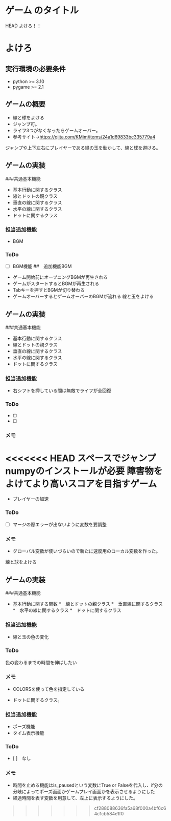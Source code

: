 
# ゲーム のタイトル
HEAD
よけろ！！

# よけろ
## 実行環境の必要条件
* python >= 3.10
* pygame >= 2.1
## ゲームの概要
* 線と球をよける
* ジャンプ可。
* ライフ3つがなくなったらゲームオーバー。
* 参考サイト→https://qiita.com/KMim/items/24a1d69833bc335779a4

ジャンプや上下左右にプレイヤーである緑の玉を動かして、線と球を避ける。

## ゲームの実装
###共通基本機能
* 基本行動に関するクラス
* 線とドットの親クラス
* 垂直の線に関するクラス
* 水平の線に関するクラス
* ドットに関するクラス
### 担当追加機能

* BGM
### ToDo
- [ ] BGM機能
##　追加機能BGM
* ゲーム開始前にオープニングBGMが再生される
* ゲームがスタートするとBGMが再生される
* Tabキーを押すとBGMが切り替わる
* ゲームオーバーするとゲームオーバーのBGMが流れる
線と玉をよける
## ゲームの実装
###共通基本機能
* 基本行動に関するクラス
* 線とドットの親クラス
* 垂直の線に関するクラス
* 水平の線に関するクラス
* ドットに関するクラス
### 担当追加機能
* 右シフトを押している間は無敵でライフが全回復
### ToDo
- [ ] 
- [ ]
### メモ
<<<<<<< HEAD
スペースでジャンプ
numpyのインストールが必要
障害物をよけてより高いスコアを目指すゲーム
=======

* プレイヤーの加速
### ToDo
* [ ] マージの際エラーが出ないように変数を要調整
### メモ
* グローバル変数が使いづらいので新たに速度用のローカル変数を作った。



線と球をよける
## ゲームの実装
###共通基本機能
* 基本行動に関する関数
*　線とドットの親クラス
*　垂直線に関するクラス
*　水平の線に関するクラス
*　ドットに関するクラス
### 担当追加機能
* 線と玉の色の変化
### ToDo
色の変わるまでの時間を伸ばしたい
### メモ
* COLORSを使って色を指定している

* ドットに関するクラス。
### 担当追加機能
* ポーズ機能
* タイム表示機能
### ToDo
- [ ]　なし
### メモ
* 時間を止める機能はis_pausedという変数にTrue or Falseを代入し、if分の分岐によってポーズ画面かゲームプレイ画面かを表示させるようにした
* 経過時間を表す変数を用意して、左上に表示するようにした。

>>>>>>> cf288088636fa5a68f000a4bf6c64c1cb584e1f0
